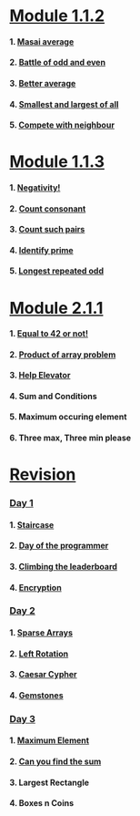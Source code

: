 # [Module 1.1.2](https://github.com/dipanshusabharwal/Hacker-Rank-Problems/tree/master/1.1.2)

#### 1. [Masai average](https://github.com/dipanshusabharwal/Hacker-Rank-Problems/blob/master/1.1.2/masai_average.md)

#### 2. [Battle of odd and even](https://github.com/dipanshusabharwal/Hacker-Rank-Problems/blob/master/1.1.2/battle_of_odd_and_even.md)

#### 3. [Better average](https://github.com/dipanshusabharwal/Hacker-Rank-Problems/blob/master/1.1.2/better_average.md)

#### 4. [Smallest and largest of all](https://github.com/dipanshusabharwal/Hacker-Rank-Problems/blob/master/1.1.2/smallest_and_largest_of_all.md)

#### 5. [Compete with neighbour](https://github.com/dipanshusabharwal/Hacker-Rank-Problems/blob/master/1.1.2/compete_with_neighbour.md)

# [Module 1.1.3](https://github.com/dipanshusabharwal/Hacker-Rank-Problems/tree/master/1.1.3)

#### 1. [Negativity!](https://github.com/dipanshusabharwal/Hacker-Rank-Problems/blob/master/1.1.3/negativity.md)

#### 2. [Count consonant](https://github.com/dipanshusabharwal/Hacker-Rank-Problems/blob/master/1.1.3/count_consonant.md)

#### 3. [Count such pairs](https://github.com/dipanshusabharwal/Hacker-Rank-Problems/blob/master/1.1.3/count_such_pairs.md)

#### 4. [Identify prime](https://github.com/dipanshusabharwal/Hacker-Rank-Problems/blob/master/1.1.3/identify_prime.md)

#### 5. [Longest repeated odd](https://github.com/dipanshusabharwal/Hacker-Rank-Problems/blob/master/1.1.3/count_consonant.md)

# [Module 2.1.1](https://github.com/dipanshusabharwal/Hacker-Rank-Problems/tree/master/2.1.1)

#### 1. [Equal to 42 or not!](https://github.com/dipanshusabharwal/Hacker-Rank-Problems/blob/master/2.1.1/equal_to_42_or_not.md)

#### 2. [Product of array problem](https://github.com/dipanshusabharwal/Hacker-Rank-Problems/blob/master/2.1.1/product_of_arrays_problem.md)

#### 3. [Help Elevator](https://github.com/dipanshusabharwal/Hacker-Rank-Problems/blob/master/2.1.1/help_elevator.md)

#### 4. Sum and Conditions

#### 5. Maximum occuring element

#### 6. Three max, Three min please

# [Revision](https://github.com/dipanshusabharwal/Hacker-Rank-Problems/tree/master/revision)

### [Day 1](https://github.com/dipanshusabharwal/Hacker-Rank-Problems/tree/master/revision/day_1)

#### 1. [Staircase](https://github.com/dipanshusabharwal/Hacker-Rank-Problems/blob/master/revision/day_1/staircase.md)

#### 2. [Day of the programmer](https://github.com/dipanshusabharwal/Hacker-Rank-Problems/blob/master/revision/day_1/day_of_the_programmer.md)

#### 3. [Climbing the leaderboard](https://github.com/dipanshusabharwal/Hacker-Rank-Problems/blob/master/revision/day_1/climbing_the_leaderboard.md)

#### 4. [Encryption](https://github.com/dipanshusabharwal/Hacker-Rank-Problems/blob/master/revision/day_1/encryption.md)

### [Day 2](https://github.com/dipanshusabharwal/Hacker-Rank-Problems/tree/master/revision/day_2)

#### 1. [Sparse Arrays](https://github.com/dipanshusabharwal/Hacker-Rank-Problems/blob/master/revision/day_2/sparse_arrays.md)

#### 2. [Left Rotation](https://github.com/dipanshusabharwal/Hacker-Rank-Problems/blob/master/revision/day_2/left_rotation.md)

#### 3. [Caesar Cypher](https://github.com/dipanshusabharwal/Hacker-Rank-Problems/blob/master/revision/day_2/caesar_cypher.md)

#### 4. [Gemstones](https://github.com/dipanshusabharwal/Hacker-Rank-Problems/blob/master/revision/day_2/gemstones.md)

### [Day 3](https://github.com/dipanshusabharwal/Hacker-Rank-Problems/tree/master/revision/day_3)

#### 1. [Maximum Element](https://github.com/dipanshusabharwal/Hacker-Rank-Problems/blob/master/revision/day_3/maximum_element.md)

#### 2. [Can you find the sum](https://github.com/dipanshusabharwal/Hacker-Rank-Problems/blob/master/revision/day_3/can_you_find_the_sum.md)

#### 3. Largest Rectangle

#### 4. Boxes n Coins
